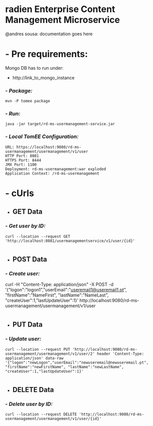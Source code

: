 radien Enterprise Content Management Microservice
======

@andres sousa: documentation goes here
#
# - Pre requirements:
 Mongo DB has to run under:
 * http://link_to_mongo_instance

### - ___Package:___
    mvn -P tomee package

### - ___Run:___ 
    java -jar target/rd-ms-usermanagement-service.jar

### - ___Local TomEE Configuration:___
    URL: https://localhost:9080/rd-ms-usermanagement/usermanagement/v1/user
    HTTP Port: 8081
    HTTPS Port: 8444
    JMX Port: 1100
    Deployment: rd-ms-usermanagement:war exploded
    Application Context: /rd-ms-usermanagement

#
# - cUrls

* GET Data
  ------
### - ___Get user by ID:___
    curl --location --request GET 'http://localhost:8081/usermanagementservice/v1/user/{id}'
#
* POST Data
  ------
### - ___Create user:___

curl -H "Content-Type: application/json" -X POST -d '{"logon":"logon1","userEmail":"useremail1@useremail1.pt", "firstName":"NameFirst", "lastName":"NameLast", "createUser":1,"lastUpdateUser":1}' http://localhost:9080/rd-ms-usermanagement/usermanagement/v1/user

#
* PUT Data
  ------
### - ___Update user:___
    curl --location --request PUT 'http://localhost:9080/rd-ms-usermanagement/usermanagement/v1/user/2' header 'Content-Type: application/json' data-raw '{"logon":"newLogon","userEmail":"newuseremail@newuseremail.pt", "firstName":"newFirstName", "lastName":"newLastName", "createUser":1,"lastUpdateUser":1}'
#
* DELETE Data
  ------
### - ___Delete user by ID:___
    curl --location --request DELETE 'http://localhost:9080/rd-ms-usermanagement/usermanagement/v1/user/{id}'
